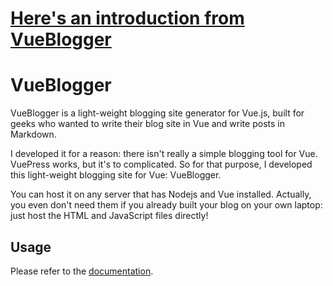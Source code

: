 # [Here's an introduction from VueBlogger](https://github.com/samzhangjy/VueBlogger)


# VueBlogger

VueBlogger is a light-weight blogging site generator for Vue.js, built for geeks who wanted to write their blog site in Vue and write posts in Markdown.

I developed it for a reason: there isn't really a simple blogging tool for Vue. VuePress works, but it's to complicated. So for that purpose, I developed this light-weight blogging site for Vue: VueBlogger.

You can host it on any server that has Nodejs and Vue installed. Actually, you even don't need them if you already built your blog on your own laptop: just host the HTML and JavaScript files directly!

## Usage

Please refer to the [documentation](https://samzhangjy.github.io/#/posts/vue-blogger).